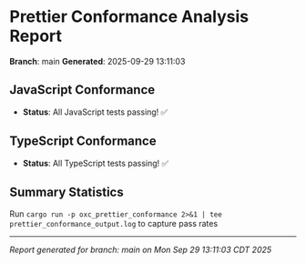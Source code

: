 # Prettier Conformance Analysis Report

**Branch**: main
**Generated**: 2025-09-29 13:11:03

## JavaScript Conformance

- **Status**: All JavaScript tests passing! ✅

## TypeScript Conformance

- **Status**: All TypeScript tests passing! ✅

## Summary Statistics

Run `cargo run -p oxc_prettier_conformance 2>&1 | tee prettier_conformance_output.log` to capture pass rates

---
_Report generated for branch: main on Mon Sep 29 13:11:03 CDT 2025_
